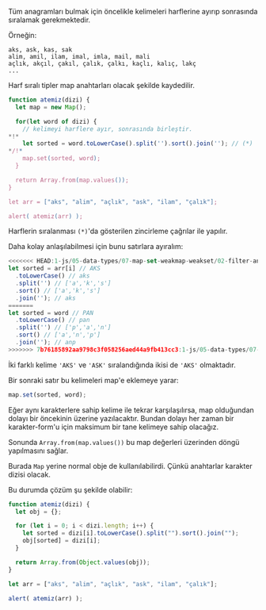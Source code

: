 Tüm anagramları bulmak için öncelikle kelimeleri harflerine ayırıp sonrasında sıralamak gerekmektedir.

Örneğin:

```
aks, ask, kas, sak
alim, amil, ilam, imal, imla, mail, mali 
açlık, akçıl, çakıl, çalık, çalkı, kaçlı, kalıç, lakç
...
```
Harf sıralı tipler map anahtarları olacak şekilde kaydedilir.

```js run
function atemiz(dizi) {
  let map = new Map();

  for(let word of dizi) {
    // kelimeyi harflere ayır, sonrasında birleştir.
*!*
    let sorted = word.toLowerCase().split('').sort().join(''); // (*)
*/!*
    map.set(sorted, word);
  }

  return Array.from(map.values());
}

let arr = ["aks", "alim", "açlık", "ask", "ilam", "çalık"];

alert( atemiz(arr) );
```

Harflerin sıralanması `(*)`'da gösterilen zincirleme çağrılar ile yapılır.

Daha kolay anlaşılabilmesi için bunu satırlara ayıralım:

```js
<<<<<<< HEAD:1-js/05-data-types/07-map-set-weakmap-weakset/02-filter-anagrams/solution.md
let sorted = arr[i] // AKS
  .toLowerCase() // aks
  .split('') // ['a','k','s']
  .sort() // ['a','k','s']
  .join(''); // aks
=======
let sorted = word // PAN
  .toLowerCase() // pan
  .split('') // ['p','a','n']
  .sort() // ['a','n','p']
  .join(''); // anp
>>>>>>> 7b76185892aa9798c3f058256aed44a9fb413cc3:1-js/05-data-types/07-map-set/02-filter-anagrams/solution.md
```
İki farklı kelime `'AKS'` ve `'ASK'` sıralandığında ikisi de `'AKS'` olmaktadır.

Bir sonraki satır bu kelimeleri map'e eklemeye yarar:

```js
map.set(sorted, word);
```
Eğer aynı karakterlere sahip kelime ile tekrar karşılaşılırsa, map olduğundan dolayı bir öncekinin üzerine yazılacaktır. Bundan dolayı her zaman bir karakter-form'u için maksimum bir tane kelimeye sahip olacağız.

Sonunda `Array.from(map.values())` bu map değerleri üzerinden döngü yapılmasını sağlar.

Burada `Map` yerine normal obje de kullanılabilirdi. Çünkü anahtarlar karakter dizisi olacak.

Bu durumda çözüm şu şekilde olabilir:

```js run
function atemiz(dizi) {
  let obj = {};

  for (let i = 0; i < dizi.length; i++) {
    let sorted = dizi[i].toLowerCase().split("").sort().join("");
    obj[sorted] = dizi[i];
  }

  return Array.from(Object.values(obj));
}

let arr = ["aks", "alim", "açlık", "ask", "ilam", "çalık"];

alert( atemiz(arr) );
```
